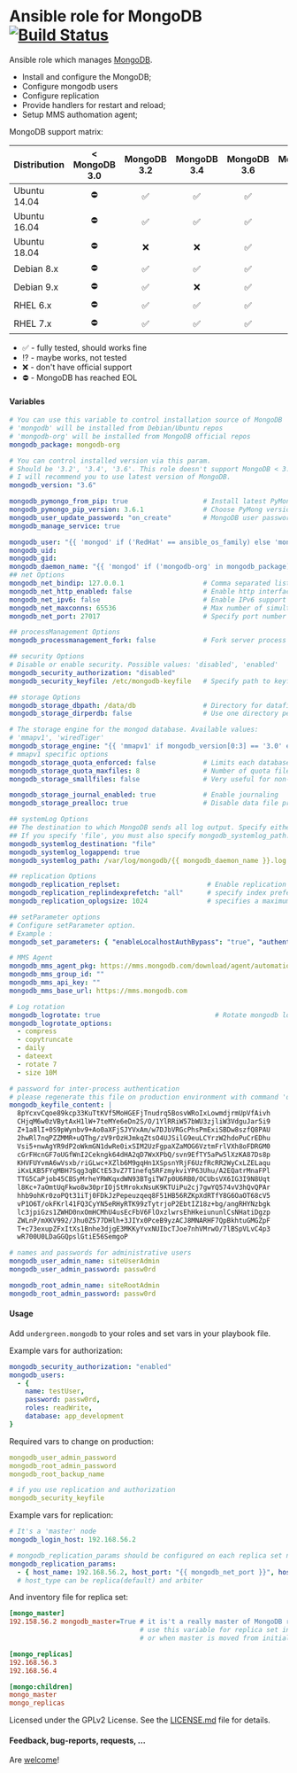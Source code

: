 Ansible role for MongoDB [![Build Status](https://travis-ci.org/UnderGreen/ansible-role-mongodb.svg?branch=master)](https://travis-ci.org/UnderGreen/ansible-role-mongodb)
============
Ansible role which manages [MongoDB](http://www.mongodb.org/).

* Install and configure the MongoDB;
* Configure mongodb users
* Configure replication
* Provide handlers for restart and reload;
* Setup MMS authomation agent;

MongoDB support matrix:

| Distribution | < MongoDB 3.0 | MongoDB 3.2 | MongoDB 3.4 | MongoDB 3.6 | MongoDB 4.0 |
| ------------ |:-------------:|:-----------:|:-----------:|:-----------:|:-----------:|
| Ubuntu 14.04 | :no_entry: | :white_check_mark:| :white_check_mark:| :white_check_mark:| :white_check_mark:|
| Ubuntu 16.04 | :no_entry: | :white_check_mark:| :white_check_mark:| :white_check_mark:| :white_check_mark:|
| Ubuntu 18.04 | :no_entry: | :x:| :x:| :white_check_mark:| :white_check_mark:|
| Debian 8.x | :no_entry: | :white_check_mark:| :white_check_mark:| :white_check_mark:| :white_check_mark:|
| Debian 9.x | :no_entry: | :white_check_mark:| :x:| :white_check_mark:| :white_check_mark:| 
| RHEL 6.x | :no_entry: | :white_check_mark: | :white_check_mark: | :white_check_mark:| :white_check_mark:|
| RHEL 7.x | :no_entry: | :white_check_mark: | :white_check_mark: | :white_check_mark:| :white_check_mark:|

- :white_check_mark: - fully tested, should works fine
- :interrobang: - maybe works, not tested
- :x: - don't have official support
- :no_entry: - MongoDB has reached EOL

#### Variables

```yaml
# You can use this variable to control installation source of MongoDB
# 'mongodb' will be installed from Debian/Ubuntu repos
# 'mongodb-org' will be installed from MongoDB official repos
mongodb_package: mongodb-org

# You can control installed version via this param.
# Should be '3.2', '3.4', '3.6'. This role doesn't support MongoDB < 3.2.
# I will recommend you to use latest version of MongoDB.
mongodb_version: "3.6"

mongodb_pymongo_from_pip: true                   # Install latest PyMongo via PIP or package manager
mongodb_pymongo_pip_version: 3.6.1               # Choose PyMong version to install from pip. If not set use latest
mongodb_user_update_password: "on_create"        # MongoDB user password update default policy
mongodb_manage_service: true

mongodb_user: "{{ 'mongod' if ('RedHat' == ansible_os_family) else 'mongodb' }}"
mongodb_uid:
mongodb_gid:
mongodb_daemon_name: "{{ 'mongod' if ('mongodb-org' in mongodb_package) else 'mongodb' }}"
## net Options
mongodb_net_bindip: 127.0.0.1                    # Comma separated list of ip addresses to listen on
mongodb_net_http_enabled: false                  # Enable http interface
mongodb_net_ipv6: false                          # Enable IPv6 support (disabled by default)
mongodb_net_maxconns: 65536                      # Max number of simultaneous connections
mongodb_net_port: 27017                          # Specify port number

## processManagement Options
mongodb_processmanagement_fork: false            # Fork server process

## security Options
# Disable or enable security. Possible values: 'disabled', 'enabled'
mongodb_security_authorization: "disabled"
mongodb_security_keyfile: /etc/mongodb-keyfile   # Specify path to keyfile with password for inter-process authentication

## storage Options
mongodb_storage_dbpath: /data/db                 # Directory for datafiles
mongodb_storage_dirperdb: false                  # Use one directory per DB

# The storage engine for the mongod database. Available values:
# 'mmapv1', 'wiredTiger'
mongodb_storage_engine: "{{ 'mmapv1' if mongodb_version[0:3] == '3.0' else 'wiredTiger' }}"
# mmapv1 specific options
mongodb_storage_quota_enforced: false            # Limits each database to a certain number of files
mongodb_storage_quota_maxfiles: 8                # Number of quota files per DB
mongodb_storage_smallfiles: false                # Very useful for non-data nodes

mongodb_storage_journal_enabled: true            # Enable journaling
mongodb_storage_prealloc: true                   # Disable data file preallocation

## systemLog Options
## The destination to which MongoDB sends all log output. Specify either 'file' or 'syslog'.
## If you specify 'file', you must also specify mongodb_systemlog_path.
mongodb_systemlog_destination: "file"
mongodb_systemlog_logappend: true                                        # Append to logpath instead of over-writing
mongodb_systemlog_path: /var/log/mongodb/{{ mongodb_daemon_name }}.log   # Log file to send write to instead of stdout

## replication Options
mongodb_replication_replset:                      # Enable replication <setname>[/<optionalseedhostlist>]
mongodb_replication_replindexprefetch: "all"      # specify index prefetching behavior (if secondary) [none|_id_only|all]
mongodb_replication_oplogsize: 1024               # specifies a maximum size in megabytes for the replication operation log

## setParameter options
# Configure setParameter option.
# Example :
mongodb_set_parameters: { "enableLocalhostAuthBypass": "true", "authenticationMechanisms": "SCRAM-SHA-1,MONGODB-CR" }

# MMS Agent
mongodb_mms_agent_pkg: https://mms.mongodb.com/download/agent/automation/mongodb-mms-automation-agent-manager_1.4.2.783-1_amd64.deb
mongodb_mms_group_id: ""
mongodb_mms_api_key: ""
mongodb_mms_base_url: https://mms.mongodb.com

# Log rotation
mongodb_logrotate: true                             # Rotate mongodb logs.
mongodb_logrotate_options:
  - compress
  - copytruncate
  - daily
  - dateext
  - rotate 7
  - size 10M

# password for inter-process authentication
# please regenerate this file on production environment with command 'openssl rand -base64 741'
mongodb_keyfile_content: |
  8pYcxvCqoe89kcp33KuTtKVf5MoHGEFjTnudrq5BosvWRoIxLowmdjrmUpVfAivh
  CHjqM6w0zVBytAxH1lW+7teMYe6eDn2S/O/1YlRRiW57bWU3zjliW3VdguJar5i9
  Z+1a8lI+0S9pWynbv9+Ao0aXFjSJYVxAm/w7DJbVRGcPhsPmExiSBDw8szfQ8PAU
  2hwRl7nqPZZMMR+uQThg/zV9rOzHJmkqZtsO4UJSilG9euLCYrzW2hdoPuCrEDhu
  Vsi5+nwAgYR9dP2oWkmGN1dwRe0ixSIM2UzFgpaXZaMOG6VztmFrlVXh8oFDRGM0
  cGrFHcnGF7oUGfWnI2Cekngk64dHA2qD7WxXPbQ/svn9EfTY5aPw5lXzKA87Ds8p
  KHVFUYvmA6wVsxb/riGLwc+XZlb6M9gqHn1XSpsnYRjF6UzfRcRR2WyCxLZELaqu
  iKxLKB5FYqMBH7Sqg3qBCtE53vZ7T1nefq5RFzmykviYP63Uhu/A2EQatrMnaFPl
  TTG5CaPjob45CBSyMrheYRWKqxdWN93BTgiTW7p0U6RB0/OCUbsVX6IG3I9N8Uqt
  l8Kc+7aOmtUqFkwo8w30prIOjStMrokxNsuK9KTUiPu2cj7gwYQ574vV3hQvQPAr
  hhb9ohKr0zoPQt31iTj0FDkJzPepeuzqeq8F51HB56RZKpXdRTfY8G6OaOT68cV5
  vP1O6T/okFKrl41FQ3CyYN5eRHyRTK99zTytrjoP2EbtIZ18z+bg/angRHYNzbgk
  lc3jpiGzs1ZWHD0nxOmHCMhU4usEcFbV6FlOxzlwrsEhHkeiununlCsNHatiDgzp
  ZWLnP/mXKV992/Jhu0Z577DHlh+3JIYx0PceB9yzACJ8MNARHF7QpBkhtuGMGZpF
  T+c73exupZFxItXs1Bnhe3djgE3MKKyYvxNUIbcTJoe7nhVMrwO/7lBSpVLvC4p3
  wR700U0LDaGGQpslGtiE56SemgoP

# names and passwords for administrative users
mongodb_user_admin_name: siteUserAdmin
mongodb_user_admin_password: passw0rd

mongodb_root_admin_name: siteRootAdmin
mongodb_root_admin_password: passw0rd
```

#### Usage

Add `undergreen.mongodb` to your roles and set vars in your playbook file.

Example vars for authorization:
```yaml
mongodb_security_authorization: "enabled"
mongodb_users:
  - {
    name: testUser,
    password: passw0rd,
    roles: readWrite,
    database: app_development
}
```
Required vars to change on production:
```yaml
mongodb_user_admin_password
mongodb_root_admin_password
mongodb_root_backup_name

# if you use replication and authorization
mongodb_security_keyfile
```
Example vars for replication:
```yaml
# It's a 'master' node
mongodb_login_host: 192.168.56.2

# mongodb_replication_params should be configured on each replica set node
mongodb_replication_params:
  - { host_name: 192.168.56.2, host_port: "{{ mongodb_net_port }}", host_type: replica }
  # host_type can be replica(default) and arbiter
```
And inventory file for replica set:
```ini
[mongo_master]
192.158.56.2 mongodb_master=True # it is't a really master of MongoDB replica set,
                                 # use this variable for replica set init only
								 # or when master is moved from initial master node

[mongo_replicas]
192.168.56.3
192.168.56.4

[mongo:children]
mongo_master
mongo_replicas
```

Licensed under the GPLv2 License. See the [LICENSE.md](LICENSE.md) file for details.

#### Feedback, bug-reports, requests, ...

Are [welcome](https://github.com/UnderGreen/ansible-role-mongodb/issues)!
